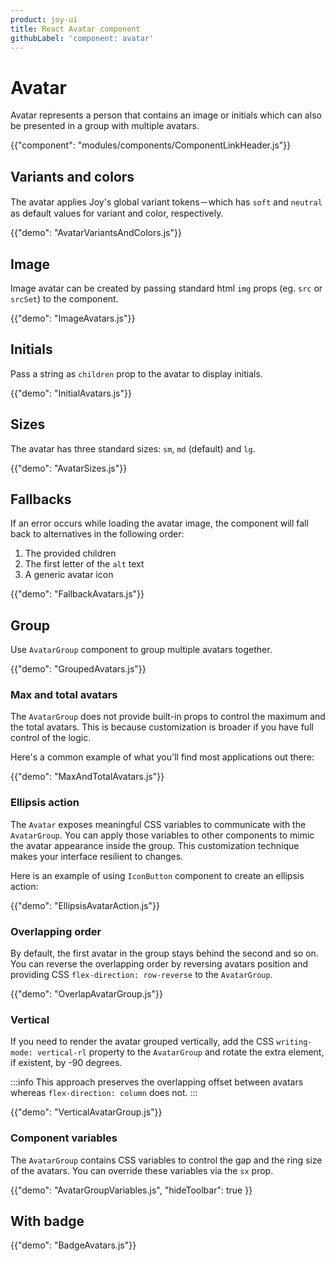 ```yaml
---
product: joy-ui
title: React Avatar component
githubLabel: 'component: avatar'
---
```


# Avatar

<p class="description">Avatar represents a person that contains an image or initials which can also be presented in a group with multiple avatars.</p>

{{"component": "modules/components/ComponentLinkHeader.js"}}

## Variants and colors

The avatar applies Joy's global variant tokens－which has `soft` and `neutral` as default values for variant and color, respectively.

{{"demo": "AvatarVariantsAndColors.js"}}

## Image

Image avatar can be created by passing standard html `img` props (eg. `src` or `srcSet`) to the component.

{{"demo": "ImageAvatars.js"}}

## Initials

Pass a string as `children` prop to the avatar to display initials.

{{"demo": "InitialAvatars.js"}}

## Sizes

The avatar has three standard sizes: `sm`, `md` (default) and `lg`.

{{"demo": "AvatarSizes.js"}}

## Fallbacks

If an error occurs while loading the avatar image, the component will fall back to alternatives in the following order:

1. The provided children
2. The first letter of the `alt` text
3. A generic avatar icon

{{"demo": "FallbackAvatars.js"}}

## Group

Use `AvatarGroup` component to group multiple avatars together.

{{"demo": "GroupedAvatars.js"}}

### Max and total avatars

The `AvatarGroup` does not provide built-in props to control the maximum and the total avatars.
This is because customization is broader if you have full control of the logic.

Here's a common example of what you'll find most applications out there:

{{"demo": "MaxAndTotalAvatars.js"}}

### Ellipsis action

The `Avatar` exposes meaningful CSS variables to communicate with the `AvatarGroup`. You can apply those variables to other components to mimic the avatar appearance inside the group. This customization technique makes your interface resilient to changes.

Here is an example of using `IconButton` component to create an ellipsis action:

{{"demo": "EllipsisAvatarAction.js"}}

### Overlapping order

By default, the first avatar in the group stays behind the second and so on. You can reverse the overlapping order by reversing avatars position and providing CSS `flex-direction: row-reverse` to the `AvatarGroup`.

{{"demo": "OverlapAvatarGroup.js"}}

### Vertical

If you need to render the avatar grouped vertically, add the CSS `writing-mode: vertical-rl` property to the `AvatarGroup` and rotate the extra element, if existent, by -90 degrees.

:::info
This approach preserves the overlapping offset between avatars whereas `flex-direction: column` does not.
:::

{{"demo": "VerticalAvatarGroup.js"}}

### Component variables

The `AvatarGroup` contains CSS variables to control the gap and the ring size of the avatars. You can override these variables via the `sx` prop.

{{"demo": "AvatarGroupVariables.js", "hideToolbar": true }}

## With badge

{{"demo": "BadgeAvatars.js"}}
